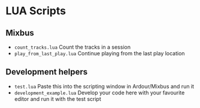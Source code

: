 # LUA Scripts

## Mixbus
 * `count_tracks.lua` Count the tracks in a session
 * `play_from_last_play.lua` Continue playing from the last play location

## Development helpers
 * `test.lua` Paste this into the scripting window in Ardour/Mixbus and run it
 * `development_example.lua` Develop your code here with your favourite editor and run it with the test script
